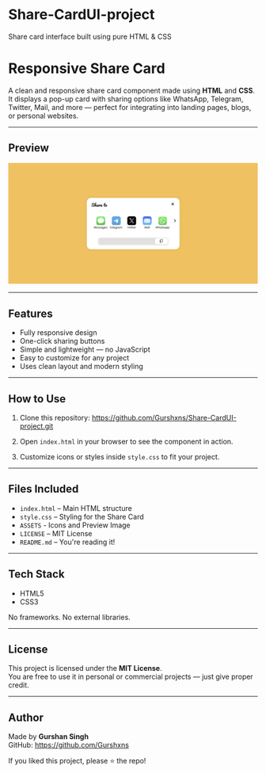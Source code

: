 # Share-CardUI-project
Share card interface built using pure HTML &amp; CSS

# Responsive Share Card

A clean and responsive share card component made using **HTML** and **CSS**.  
It displays a pop-up card with sharing options like WhatsApp, Telegram, Twitter, Mail, and more — perfect for integrating into landing pages, blogs, or personal websites.

---

## Preview

![Project Preview](ASSETS/preview.png)

---

## Features

- Fully responsive design
- One-click sharing buttons
- Simple and lightweight — no JavaScript
- Easy to customize for any project
- Uses clean layout and modern styling

---

## How to Use

1. Clone this repository: https://github.com/Gurshxns/Share-CardUI-project.git

2. Open `index.html` in your browser to see the component in action.

3. Customize icons or styles inside `style.css` to fit your project.

---

## Files Included

- `index.html` – Main HTML structure
- `style.css` – Styling for the Share Card
- `ASSETS` - Icons and Preview Image
- `LICENSE` – MIT License
- `README.md` – You're reading it!

---

## Tech Stack

- HTML5  
- CSS3  

No frameworks. No external libraries.

---

## License

This project is licensed under the **MIT License**.  
You are free to use it in personal or commercial projects — just give proper credit.

---

## Author

Made by **Gurshan Singh**  
GitHub: https://github.com/Gurshxns

If you liked this project, please ⭐ the repo!
